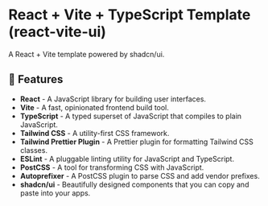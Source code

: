 # React + Vite + TypeScript Template (react-vite-ui)

A React + Vite template powered by shadcn/ui.

## 🎉 Features

- **React** - A JavaScript library for building user interfaces.
- **Vite** - A fast, opinionated frontend build tool.
- **TypeScript** - A typed superset of JavaScript that compiles to plain JavaScript.
- **Tailwind CSS** - A utility-first CSS framework.
- **Tailwind Prettier Plugin** - A Prettier plugin for formatting Tailwind CSS classes.
- **ESLint** - A pluggable linting utility for JavaScript and TypeScript.
- **PostCSS** - A tool for transforming CSS with JavaScript.
- **Autoprefixer** - A PostCSS plugin to parse CSS and add vendor prefixes.
- **shadcn/ui** - Beautifully designed components that you can copy and paste into your apps.

